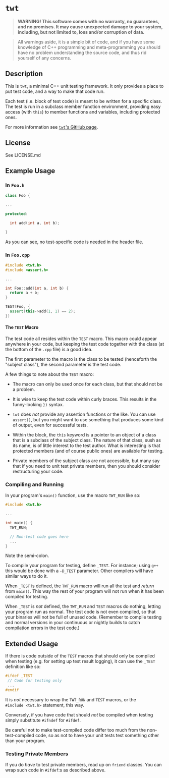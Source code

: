 # `twt` #

> **WARNING!  This software comes with no warranty, no guarantees, and no
> promises.  It may cause unexpected damage to your system, including, but not
> limited to, loss and/or corruption of data.**

> All warnings aside, it is a simple bit of code, and if you have some knowledge
> of C++ programming and meta-programming you should have no problem
> understanding the source code, and thus rid yourself of any concerns.

## Description ##

This is `twt`, a minimal C++ unit testing framework.  It only provides a place
to put test code, and a way to make that code run.

Each test (i.e. block of test code) is meant to be written for a specific class.
The test is run in a subclass member function environment, providing easy access
(with `this`) to member functions and variables, including protected ones.

For more information see [`twt`'s GitHub page](https://github.com/Munkei/twt).

## License ##

See LICENSE.md

## Example Usage ##

### In `Foo.h` ###

```c++
class Foo {

...

protected:

  int add(int a, int b);

}
```

As you can see, no test-specific code is needed in the header file.

### In `Foo.cpp` ###

```c++
#include <twt.h>
#include <assert.h>

...

int Foo::add(int a, int b) {
  return a + b;
}

TEST(Foo, {
  assert(this->add(1, 1) == 2);
})
```

#### The `TEST` Macro ####

The test code all resides within the `TEST` macro.  This macro could appear
anywhere in your code, but keeping the test code together with the class (at the
bottom of the `.cpp` file) is a good idea.

The first parameter to the macro is the class to be tested (henceforth the
"subject class"), the second parameter is the test code.

A few things to note about the `TEST` macro:

* The macro can only be used once for each class, but that should not be a
  problem.

* It is wise to keep the test code within curly braces.  This results in the
  funny-looking `})` syntax.

* `twt` does *not* provide any assertion functions or the like.  You can use
  `assert()`, but you might want to use something that produces some kind of
  output, even for successful tests.

* Within the block, the `this` keyword is a pointer to an object of a class that
  is a subclass of the subject class.  The nature of that class, sush as its
  name, is of little interest to the test author.  What is interesting is that
  protected members (and of course public ones) are available for testing.

* Private members of the subject class are not accessible, but many say that if
  you need to unit test private members, then you should consider restructuring
  your code.

### Compiling and Running ###

In your program's `main()` function, use the macro `TWT_RUN` like so:

```c++
#include <twt.h>

...

int main() {
  TWT_RUN;

  // Non-test code goes here
  ...
}
```

Note the semi-colon.

To compile your program for testing, define `_TEST`.  For instance; using `g++`
this would be done with a `-D_TEST` parameter.  Other compilers will have
similar ways to do it.

When `_TEST` is defined, the `TWT_RUN` macro will run all the test and *return*
from `main()`.  This way the rest of your program will not run when it has been
compiled for testing.

When `_TEST` is *not* defined, the `TWT_RUN` and `TEST` macros do nothing,
letting your program run as normal.  The test code is not even compiled, so that
your binaries will not be full of unused code.  (Remember to compile testing and
normal versions in your continuous or nightly builds to catch compilation errors
in the test code.)

## Extended Usage ##

If there is code outside of the `TEST` macros that should only be compiled when
testing (e.g. for setting up test result logging), it can use the `_TEST`
definition like so:

```c++
#ifdef _TEST
 // Code for testing only
 ...
#endif
```

It is *not* necessary to wrap the `TWT_RUN` and `TEST` macros, or the
`#include <twt.h>` statement, this way.

Conversely, if you have code that should *not* be compiled when testing simply
substitute `#ifndef` for `#ifdef`.

Be careful not to make test-compiled code differ too much from the
non-test-compiled code, so as not to have your unit tests test something other
than your program.

### Testing Private Members ###

If you do *have* to test private members, read up on `friend` classes.  You can
wrap such code in `#ifdef`:s as described above.
